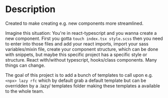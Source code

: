 # Description

Created to make creating e.g. new components more streamlined.

Imagine this situation: You're in react-typescript and you wanna create a new component.
First you gotta `touch index.tsx style.scss` then you need to enter into those files and add your react imports, import your sass variables/mixin file, create your component structure, which can be done with snippets, but maybe this specific project has a specific style or structure. React with/without typescript, hooks/class components. Many things can change.

The goal of this project is to add a bunch of templates to call upon e.g. `<npx> lazy rfc` which by default grab a default template but can be overridden by a .lazy/ templates folder making these templates a available to the whole team.
